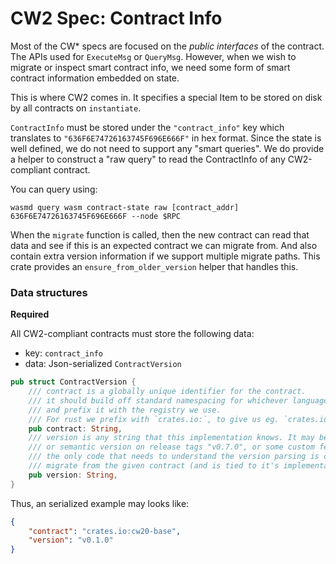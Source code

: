 # CW2 Spec: Contract Info

Most of the CW* specs are focused on the *public interfaces*
of the contract. The APIs used for `ExecuteMsg` or `QueryMsg`.
However, when we wish to migrate or inspect smart contract info,
we need some form of smart contract information embedded on state.

This is where CW2 comes in. It specifies a special Item to
be stored on disk by all contracts on `instantiate`. 

`ContractInfo` must be stored under the `"contract_info"` key which translates 
to `"636F6E74726163745F696E666F"` in hex format.
Since the state is well defined, we do not need to support any "smart queries".
We do provide a helper to construct a "raw query" to read the ContractInfo
of any CW2-compliant contract.

You can query using:
```shell
wasmd query wasm contract-state raw [contract_addr] 636F6E74726163745F696E666F --node $RPC
```

When the `migrate` function is called, then the new contract
can read that data and see if this is an expected contract we can 
migrate from. And also contain extra version information if we 
support multiple migrate paths.
This crate provides an `ensure_from_older_version` helper that
handles this.

### Data structures

**Required**

All CW2-compliant contracts must store the following data:

* key: `contract_info`
* data: Json-serialized `ContractVersion`

```rust
pub struct ContractVersion {
    /// contract is a globally unique identifier for the contract.
    /// it should build off standard namespacing for whichever language it is in,
    /// and prefix it with the registry we use.
    /// For rust we prefix with `crates.io:`, to give us eg. `crates.io:cw20-base`
    pub contract: String,
    /// version is any string that this implementation knows. It may be simple counter "1", "2".
    /// or semantic version on release tags "v0.7.0", or some custom feature flag list.
    /// the only code that needs to understand the version parsing is code that knows how to
    /// migrate from the given contract (and is tied to it's implementation somehow)
    pub version: String,
}
```

Thus, an serialized example may looks like:

```json
{
    "contract": "crates.io:cw20-base",
    "version": "v0.1.0"
}
```
